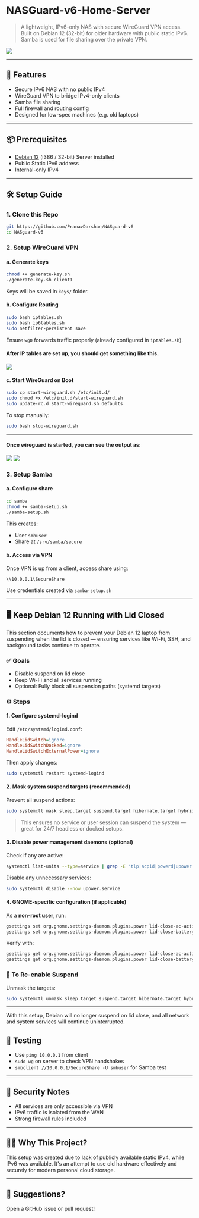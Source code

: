 # NASGuard-v6-Home-Server

> A lightweight, IPv6-only NAS with secure WireGuard VPN access. Built on Debian 12 (32-bit) for older hardware with public static IPv6. Samba is used for file sharing over the private VPN.
<img src=https://github.com/PranavDarshan/NASguard-v6/blob/main/assets/output.png/>

---

## 🔧 Features

* Secure IPv6 NAS with no public IPv4
* WireGuard VPN to bridge IPv4-only clients
* Samba file sharing
* Full firewall and routing config
* Designed for low-spec machines (e.g. old laptops)

---

## 📦 Prerequisites

* [Debian 12](https://www.debian.org/download) (i386 / 32-bit) Server installed
* Public Static IPv6 address
* Internal-only IPv4

---

## 🛠️ Setup Guide

### 1. Clone this Repo

```bash
git https://github.com/PranavDarshan/NASguard-v6
cd NASguard-v6
```

### 2. Setup WireGuard VPN

#### a. Generate keys

```bash
chmod +x generate-key.sh
./generate-key.sh client1
```

Keys will be saved in `keys/` folder.

#### b. Configure Routing

```bash
sudo bash iptables.sh
sudo bash ip6tables.sh
sudo netfilter-persistent save
```

Ensure `wg0` forwards traffic properly (already configured in `iptables.sh`).

#### After IP tables are set up, you should get something like this.

<img src=https://github.com/PranavDarshan/NASguard-v6/blob/main/assets/iptables.png/>


#### c. Start WireGuard on Boot

```bash
sudo cp start-wireguard.sh /etc/init.d/
sudo chmod +x /etc/init.d/start-wireguard.sh
sudo update-rc.d start-wireguard.sh defaults
```

To stop manually:

```bash
sudo bash stop-wireguard.sh
```

---

#### Once wireguard is started, you can see the output as:

<img src=https://github.com/PranavDarshan/NASguard-v6/blob/main/assets/wgshow.png/>

<img src=https://github.com/PranavDarshan/NASguard-v6/blob/main/assets/wgsystemctl.png/>

### 3. Setup Samba

#### a. Configure share

```bash
cd samba
chmod +x samba-setup.sh
./samba-setup.sh
```

This creates:

* User `smbuser`
* Share at `/srv/samba/secure`

#### b. Access via VPN

Once VPN is up from a client, access share using:

```
\\10.0.0.1\SecureShare
```

Use credentials created via `samba-setup.sh`

---

## 🖥️ Keep Debian 12 Running with Lid Closed

This section documents how to prevent your Debian 12 laptop from suspending when the lid is closed — ensuring services like Wi-Fi, SSH, and background tasks continue to operate.

### ✅ Goals

* Disable suspend on lid close
* Keep Wi-Fi and all services running
* Optional: Fully block all suspension paths (systemd targets)

### ⚙️ Steps

#### 1. Configure systemd-logind

Edit `/etc/systemd/logind.conf`:

```ini
HandleLidSwitch=ignore
HandleLidSwitchDocked=ignore
HandleLidSwitchExternalPower=ignore
```

Then apply changes:

```bash
sudo systemctl restart systemd-logind
```

#### 2. Mask system suspend targets (recommended)

Prevent all suspend actions:

```bash
sudo systemctl mask sleep.target suspend.target hibernate.target hybrid-sleep.target
```

> This ensures no service or user session can suspend the system — great for 24/7 headless or docked setups.

#### 3. Disable power management daemons (optional)

Check if any are active:

```bash
systemctl list-units --type=service | grep -E 'tlp|acpid|powerd|upower|sleep'
```

Disable any unnecessary services:

```bash
sudo systemctl disable --now upower.service
```

#### 4. GNOME-specific configuration (if applicable)

As a **non-root user**, run:

```bash
gsettings set org.gnome.settings-daemon.plugins.power lid-close-ac-action 'nothing'
gsettings set org.gnome.settings-daemon.plugins.power lid-close-battery-action 'nothing'
```

Verify with:

```bash
gsettings get org.gnome.settings-daemon.plugins.power lid-close-ac-action
gsettings get org.gnome.settings-daemon.plugins.power lid-close-battery-action
```

### 🔄 To Re-enable Suspend

Unmask the targets:

```bash
sudo systemctl unmask sleep.target suspend.target hibernate.target hybrid-sleep.target
```

---

With this setup, Debian will no longer suspend on lid close, and all network and system services will continue uninterrupted.


## 🧪 Testing

* Use `ping 10.0.0.1` from client
* `sudo wg` on server to check VPN handshakes
* `smbclient //10.0.0.1/SecureShare -U smbuser` for Samba test

---

## 🔐 Security Notes

* All services are only accessible via VPN
* IPv6 traffic is isolated from the WAN
* Strong firewall rules included

---

## 🙋‍♂️ Why This Project?

This setup was created due to lack of publicly available static IPv4, while IPv6 was available. It's an attempt to use old hardware effectively and securely for modern personal cloud storage.

---

## 📮 Suggestions?

Open a GitHub issue or pull request!
